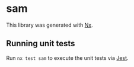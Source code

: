 # sam

This library was generated with [Nx](https://nx.dev).

## Running unit tests

Run `nx test sam` to execute the unit tests via [Jest](https://jestjs.io).
